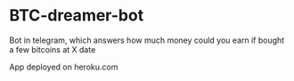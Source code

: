 # BTC-dreamer-bot
Bot in telegram, which answers how much money could you earn if bought a few bitcoins at X date

App deployed on heroku.com 
